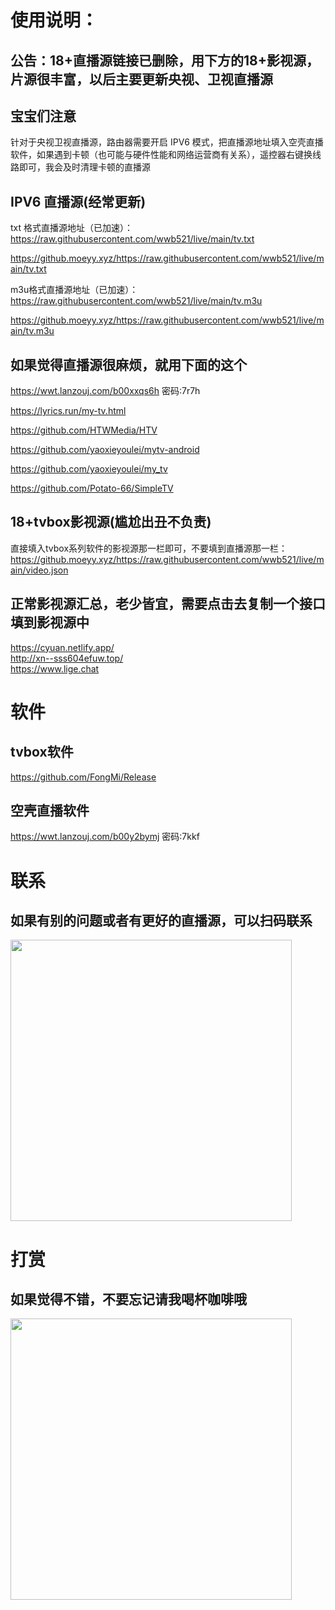 # 使用说明：

## 公告：18+直播源链接已删除，用下方的18+影视源，片源很丰富，以后主要更新央视、卫视直播源
## 宝宝们注意<br/>
针对于央视卫视直播源，路由器需要开启 IPV6 模式，把直播源地址填入空壳直播软件，如果遇到卡顿（也可能与硬件性能和网络运营商有关系），遥控器右键换线路即可，我会及时清理卡顿的直播源<br/>

## IPV6 直播源(经常更新)<br/>
txt 格式直播源地址（已加速）：<br/>
https://raw.githubusercontent.com/wwb521/live/main/tv.txt<br/>

https://github.moeyy.xyz/https://raw.githubusercontent.com/wwb521/live/main/tv.txt <br/>

m3u格式直播源地址（已加速）：<br/>
https://raw.githubusercontent.com/wwb521/live/main/tv.m3u<br/>

https://github.moeyy.xyz/https://raw.githubusercontent.com/wwb521/live/main/tv.m3u <br/>

## 如果觉得直播源很麻烦，就用下面的这个<br/>
https://wwt.lanzouj.com/b00xxqs6h 密码:7r7h<br/>

https://lyrics.run/my-tv.html<br/>

https://github.com/HTWMedia/HTV<br/>

https://github.com/yaoxieyoulei/mytv-android<br/>

https://github.com/yaoxieyoulei/my_tv<br/>

https://github.com/Potato-66/SimpleTV<br/>

## 18+tvbox影视源(尴尬出丑不负责)<br/>
直接填入tvbox系列软件的影视源那一栏即可，不要填到直播源那一栏：<br/>
https://github.moeyy.xyz/https://raw.githubusercontent.com/wwb521/live/main/video.json<br/>

## 正常影视源汇总，老少皆宜，需要点击去复制一个接口填到影视源中
https://cyuan.netlify.app/<br/>
http://xn--sss604efuw.top/<br/>
https://www.lige.chat<br/>

# 软件
## tvbox软件<br/>
https://github.com/FongMi/Release

## 空壳直播软件<br/>
https://wwt.lanzouj.com/b00y2bymj 密码:7kkf<br/>

# 联系
## 如果有别的问题或者有更好的直播源，可以扫码联系
<img src="https://github.com/wwb521/live/blob/main/lx.png" width="450px"><br/>

# 打赏
## 如果觉得不错，不要忘记请我喝杯咖啡哦<br/>
<img src="https://github.com/wwb521/live/blob/main/pay.jpeg" width="450px">
